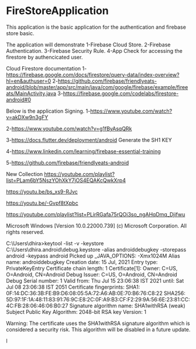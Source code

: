 # FireStoreApplication

This application is the basic application for the authentication and firebase store basic.

The application will demonstrate
1-Firebase Cloud Store.
2-Firebase Authentication.
3-Firebase Security Rule.
4-App Check for accessing the firestore by authencicated user.


Cloud Firestore documentation
1-https://firebase.google.com/docs/firestore/query-data/index-overview?hl=en&authuser=0
2-https://github.com/firebase/friendlyeats-android/blob/master/app/src/main/java/com/google/firebase/example/fireeats/MainActivity.java
3-https://firebase.google.com/codelabs/firestore-android#0

Below is the application Signing.
1-https://www.youtube.com/watch?v=akDXw9n3gFY 

2-https://www.youtube.com/watch?v=g1fByAsqQRk

3-https://docs.flutter.dev/deployment/android
Generate the SH1 KEY

4-https://www.linkedin.com/learning/firebase-essential-training

5-https://github.com/firebase/friendlyeats-android

New Collection
https://youtube.com/playlist?list=PLam6bY5NszYOhXkY7jOS4EQAKcQwkXrp4

https://youtu.be/bs_xs9-RJvc

https://youtu.be/-Gvpf8tXpbc

https://youtube.com/playlist?list=PLirRGafa75rQOi3so_ngAHqDmq_Djifwu


Microsoft Windows [Version 10.0.22000.739]
(c) Microsoft Corporation. All rights reserved.

C:\Users\dhira>keytool -list -v -keystore C:\Users\dhira\.android\debug.keystore -alias androiddebugkey -storepass android -keypass android
Picked up _JAVA_OPTIONS: -Xmx1024M
Alias name: androiddebugkey
Creation date: 15 Jul, 2021
Entry type: PrivateKeyEntry
Certificate chain length: 1
Certificate[1]:
Owner: C=US, O=Android, CN=Android Debug
Issuer: C=US, O=Android, CN=Android Debug
Serial number: 1
Valid from: Thu Jul 15 23:06:38 IST 2021 until: Sat Jul 08 23:06:38 IST 2051
Certificate fingerprints:
         SHA1: 0F:14:DC:36:3B:FE:B9:D6:08:05:5A:72:A6:AB:0E:70:B6:76:C8:22
         SHA256: 5D:97:1F:1A:48:11:83:91:76:9C:E8:2C:0F:A9:B3:CF:F2:29:9A:56:6E:23:81:CC:4C:FB:28:06:46:06:B0:27
Signature algorithm name: SHA1withRSA (weak)
Subject Public Key Algorithm: 2048-bit RSA key
Version: 1

Warning:
The certificate uses the SHA1withRSA signature algorithm which is considered a security risk. This algorithm will be disabled in a future update.

l
